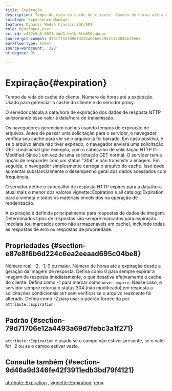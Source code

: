 ```yaml
---
title: Expiração
description: Tempo de vida do cache do cliente. Número de horas até a expiração. Usado para gerenciar o cache do cliente e do servidor proxy.
solution: Experience Manager
feature: Dynamic Media Classic,SDK/API
role: Developer,User
exl-id: e4f7e5a8-0021-4dd3-be1b-8cb656cabdac
source-git-commit: 4f81f755789613222a66bed2961117604ae19e62
workflow-type: tm+mt
source-wordcount: '320'
ht-degree: 0%

---
```


# Expiração{#expiration}

Tempo de vida do cache do cliente. Número de horas até a expiração. Usado para gerenciar o cache do cliente e do servidor proxy.

O servidor calcula a data/hora de expiração dos dados de resposta NTTP adicionando esse valor à data/hora de transmissão.

Os navegadores gerenciam caches usando tempos de expiração de arquivos. Antes de passar uma solicitação para o servidor, o navegador verifica seu cache para ver se o arquivo já foi baixado. Em caso positivo, e se o arquivo ainda não tiver expirado, o navegador enviará uma solicitação GET condicional (por exemplo, com o cabeçalho de solicitação HTTP If-Modified-Since ) em vez de uma solicitação GET normal. O servidor tem a opção de responder com um status &quot;304&quot; e não transmitir a imagem. Em seguida, o navegador simplesmente carrega o arquivo do cache. Isso pode aumentar substancialmente o desempenho geral dos dados acessados com frequência.

O servidor define o cabeçalho de resposta HTTP expires para a data/hora atual mais o menor dos valores vignette::Expiration e all catalog::Expiration para a vinheta e todos os materiais envolvidos na operação de renderização.

A expiração é definida principalmente para respostas de dados de imagem. Determinados tipos de respostas são sempre marcados para expiração imediata (ou marcados como não armazenáveis em cache), incluindo todas as respostas de erro ou respostas de propriedade.

## Propriedades {#section-e87e8f6b6d224c6ea2eeaad695c04be8}

Número real, -2, -1, 0 ou maior. Número de horas até a expiração desde a geração da imagem de resposta. Defina como 0 para sempre expirar a imagem de resposta imediatamente, o que desativa efetivamente o cache do cliente. Defina como -1 para marcar como `never expire`. Nesse caso, o servidor sempre retorna o status 304 (não modificado) em resposta a solicitações condicionais `GET` sem verificar se o arquivo realmente foi alterado. Defina como -2 para usar o padrão fornecido por `attribute::Expiration`.

## Padrão {#section-79d71706e12a4493a69d7febc3a1f271}

`attribute::Expiration` é usado se o campo não estiver presente, se o valor for -2 ou se o campo estiver vazio.

## Consulte também {#section-9d46a9d346fe42f3911edb3bd79f4121}

[attribute::Expiration](../../../../../ir-api/material-cat/image-rendering-api-ref/c-ir-material-catalog/c-ir-attributes-reference/r-ir-expiration.md#reference-0f68ad8199c64bd4bc8d27dd78b7d996) , [vignette::Expiration](../../../../../ir-api/material-cat/image-rendering-api-ref/c-ir-material-catalog/c-ir-vignette-map-reference/r-ir-expiration-vignette.md#reference-df80829da93e4c0ab3f97a1792d9c74c), [req=](../../../../../ir-api/http-protocol/image-rendering-api-ref/c-ir-http-protocol-ref/c-ir-http-protocol-command-reference/r-ir-req.md#reference-792b1a663fb64261bd2de2a209b847fb)
